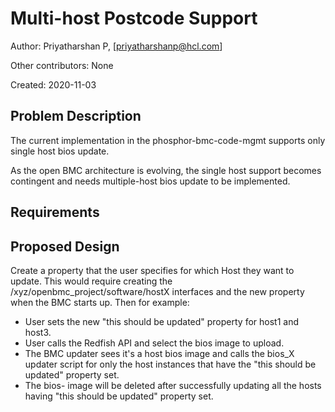 # Multi-host Postcode Support

Author: Priyatharshan P, [priyatharshanp@hcl.com]

Other contributors: None

Created: 2020-11-03

## Problem Description

The current implementation in the phosphor-bmc-code-mgmt supports only single host
bios update.

As the open BMC architecture is evolving, the single host support becomes
contingent and needs multiple-host bios update to be implemented.

## Requirements


## Proposed Design

 Create a property that the user specifies for which Host they want to update. This would require creating the
 /xyz/openbmc_project/software/hostX interfaces and the new property when
 the BMC starts up. Then for example:
 - User sets the new "this should be updated" property for host1 and
 host3.
 - User calls the Redfish API and select the bios image to upload.
 - The BMC updater sees it's a host bios image and calls the bios_X updater script for only the host
 instances that have the "this should be updated" property set.
 - The bios- image will be deleted after successfully updating all the hosts having "this should be updated" property set.
